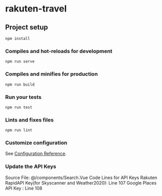 # rakuten-travel

## Project setup
```
npm install
```

### Compiles and hot-reloads for development
```
npm run serve
```

### Compiles and minifies for production
```
npm run build
```

### Run your tests
```
npm run test
```

### Lints and fixes files
```
npm run lint
```

### Customize configuration
See [Configuration Reference](https://cli.vuejs.org/config/).


### Update the API Keys
Source File:
    @/components/Search.Vue
Code Lines for API Keys
    Rakuten RapidAPI Key(for Skyscanner and Weather2020):   Line 107
    Google Places API Key                               :   Line 108
